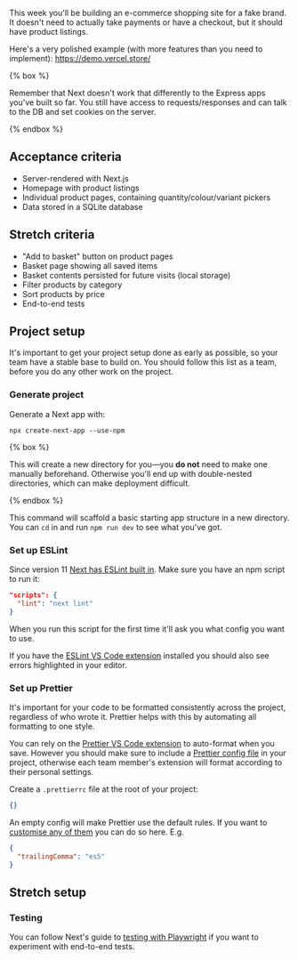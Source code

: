 This week you'll be building an e-commerce shopping site for a fake brand. It doesn't need to actually take payments or have a checkout, but it should have product listings.

Here's a very polished example (with more features than you need to implement): https://demo.vercel.store/

{% box %}

Remember that Next doesn't work that differently to the Express apps you've built so far. You still have access to requests/responses and can talk to the DB and set cookies on the server.

{% endbox %}

## Acceptance criteria

- Server-rendered with Next.js
- Homepage with product listings
- Individual product pages, containing quantity/colour/variant pickers
- Data stored in a SQLite database

## Stretch criteria

- "Add to basket" button on product pages
- Basket page showing all saved items
- Basket contents persisted for future visits (local storage)
- Filter products by category
- Sort products by price
- End-to-end tests

## Project setup

It's important to get your project setup done as early as possible, so your team have a stable base to build on. You should follow this list as a team, before you do any other work on the project.

### Generate project

Generate a Next app with:

```shell
npx create-next-app --use-npm
```

{% box %}

This will create a new directory for you—you **do not** need to make one manually beforehand. Otherwise you'll end up with double-nested directories, which can make deployment difficult.

{% endbox %}

This command will scaffold a basic starting app structure in a new directory. You can `cd` in and run `npm run dev` to see what you've got.

### Set up ESLint

Since version 11 [Next has ESLint built in](https://nextjs.org/docs/basic-features/eslint). Make sure you have an npm script to run it:

```json
"scripts": {
  "lint": "next lint"
}
```

When you run this script for the first time it'll ask you what config you want to use.

If you have the [ESLint VS Code extension](https://marketplace.visualstudio.com/items?itemName=dbaeumer.vscode-eslint) installed you should also see errors highlighted in your editor.

### Set up Prettier

It's important for your code to be formatted consistently across the project, regardless of who wrote it. Prettier helps with this by automating all formatting to one style.

You can rely on the [Prettier VS Code extension](https://marketplace.visualstudio.com/items?itemName=esbenp.prettier-vscode) to auto-format when you save. However you should make sure to include a [Prettier config file](https://prettier.io/docs/en/configuration.html) in your project, otherwise each team member's extension will format according to their personal settings.

Create a `.prettierrc` file at the root of your project:

```json
{}
```

An empty config will make Prettier use the default rules. If you want to [customise any of them](https://prettier.io/docs/en/options.html) you can do so here. E.g.

```json
{
  "trailingComma": "es5"
}
```

## Stretch setup

### Testing

You can follow Next's guide to [testing with Playwright](https://nextjs.org/docs/testing#playwright) if you want to experiment with end-to-end tests.
